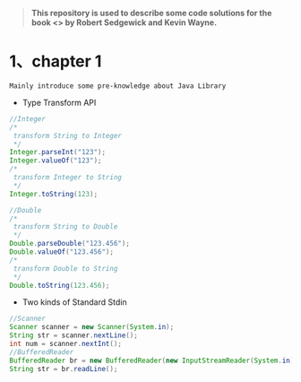 >**This repository is used to describe some code solutions for the book <<Algorithms>> by Robert Sedgewick and Kevin Wayne.**

# 1、chapter 1
`Mainly introduce some pre-knowledge about Java Library`
- Type Transform API
```java
//Integer
/*
 transform String to Integer
 */
Integer.parseInt("123");
Integer.valueOf("123");
/*
 transform Integer to String
 */
Integer.toString(123);

//Double
/*
 transform String to Double
 */
Double.parseDouble("123.456");
Double.valueOf("123.456");
/*
 transform Double to String
 */
Double.toString(123.456);
```
- Two kinds of Standard Stdin
```java
//Scanner
Scanner scanner = new Scanner(System.in);
String str = scanner.nextLine();
int num = scanner.nextInt();
//BufferedReader
BufferedReader br = new BufferedReader(new InputStreamReader(System.in));
String str = br.readLine();
```